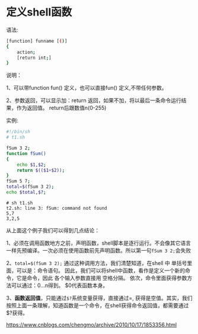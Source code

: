 # 定义shell函数

语法: 

```sh
[function] funname [()]
{
    action;
    [return int;]
}
```

说明：

1、可以带function fun()  定义，也可以直接fun() 定义,不带任何参数。

2、参数返回，可以显示加：return 返回，如果不加，将以最后一条命令运行结果，作为返回值。 return后跟数值n(0-255)

实例:

```sh
#!/bin/sh
# t1.sh

fSum 3 2;
function fSum()
{
    echo $1,$2;
    return $(($1+$2));
}
fSum 5 7;
total=$(fSum 3 2);
echo $total,$?;
```

```
# sh t1.sh
t2.sh: line 3: fSum: command not found
5,7
3,2,5
```

从上面这个例子我们可以得到几点结论：

1、必须在调用函数地方之前，声明函数，shell脚本是逐行运行。不会像其它语言一样先预编译。一次必须在使用函数前先声明函数。所以第一句`fSum 3 2;`会失败

2、`total=$(fSum 3 2);` 通过这种调用方法，我们清楚知道，在shell 中 单括号里面，可以是：命令语句。 因此，我们可以将shell中函数，看作是定义一个新的命令，它是命令，因此 各个输入参数直接用 空格分隔。 依次，命令里面获得参数方法可以通过：$0…$n得到。 $0代表函数本身。

3、**函数返回值**，只能通过`$?`系统变量获得，直接通过=, 获得是空值。其实，我们按照上面一条理解，知道函数是一个命令，在shell获得命令返回值，都需要通过$?获得。


https://www.cnblogs.com/chengmo/archive/2010/10/17/1853356.html